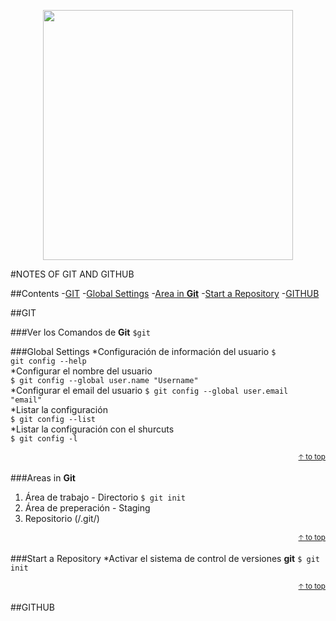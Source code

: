 <p align="center"><a href="https://git-scm.com" target="_blank"><img src="https://upload.wikimedia.org/wikipedia/commons/3/3f/Git_icon.svg" width="400"></a></p>

#NOTES OF GIT AND GITHUB

##Contents
-[GIT](#git)
    -[Global Settings](#global-settings)
    -[Area in **Git**](#areas-in-git)
    -[Start a Repository](#start-a-repository)
-[GITHUB](#github)

##GIT

###Ver los Comandos de **Git**
<code>$git</code>

###Global Settings
*Configuración de información del usuario
<code>$ git config --help</code>      
*Configurar el nombre del usuario                   
<code>$ git config --global user.name "Username"</code>  
*Configurar el email del usuario
<code>$ git config --global user.email "email"</code>  
*Listar la configuración        
<code>$ git config --list</code>      
*Listar la configuración con el shurcuts                         
<code>$ git config -l</code>                               

<div align="right">
  <small><a href="#table-of-contents">🡡 to top</a></small>
</div>

###Areas in **Git**
1. Área de trabajo - Directorio <code>$ git init</code>
2. Área de preperación - Staging
3. Repositorio (/.git/)

<div align="right">
  <small><a href="#table-of-contents">🡡 to top</a></small>
</div>

###Start a Repository
*Activar el sistema de control de versiones **git**
<code>$ git init </code>                                           

<div align="right">
  <small><a href="#table-of-contents">🡡 to top</a></small>
</div>

##GITHUB


